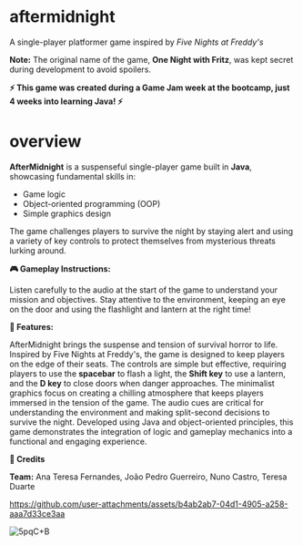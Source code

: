 # aftermidnight

A single-player platformer game inspired by *Five Nights at Freddy's*

**Note:** The original name of the game, **One Night with Fritz**, was kept secret during development to avoid spoilers.

**⚡  This game was created during a Game Jam week at the bootcamp, just 4 weeks into learning Java! ⚡**

# overview

**AfterMidnight** is a suspenseful single-player game built in **Java**, showcasing fundamental skills in:

- Game logic
- Object-oriented programming (OOP)
- Simple graphics design

The game challenges players to survive the night by staying alert and using a variety of key controls to protect themselves from mysterious threats lurking around.


**🎮 Gameplay Instructions:**

Listen carefully to the audio at the start of the game to understand your mission and objectives.
Stay attentive to the environment, keeping an eye on the door and using the flashlight and lantern at the right time!

**🌟 Features:**

AfterMidnight brings the suspense and tension of survival horror to life. Inspired by Five Nights at Freddy's, the game is designed to keep players on the edge of their seats. The controls are simple but effective, requiring players to use the **spacebar** to flash a light, the **Shift key** to use a lantern, and the **D key** to close doors when danger approaches. The minimalist graphics focus on creating a chilling atmosphere that keeps players immersed in the tension of the game. The audio cues are critical for understanding the environment and making split-second decisions to survive the night. Developed using Java and object-oriented principles, this game demonstrates the integration of logic and gameplay mechanics into a functional and engaging experience.

**🎉 Credits**

**Team:** Ana Teresa Fernandes, João Pedro Guerreiro, Nuno Castro, Teresa Duarte



https://github.com/user-attachments/assets/b4ab2ab7-04d1-4905-a258-aaa7d33ce3aa

![5pqC+B](https://github.com/user-attachments/assets/22faebf5-cd7c-4288-8b9a-fda186837bdc)

